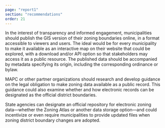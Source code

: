 ```yaml
---
page: "report1"
section: "recommendations"
order: 21
---
```

In the interest of transparency and informed engagement, municipalities should publish the GIS version of their zoning boundaries online, in a format accessible to viewers and users. The ideal would be for every municipality to make it available as an interactive map on their website that could be explored, with a download and/or API option so that stakeholders may access it as a public resource. The published data should be accompanied by metadata specifying its origin, including the corresponding ordinance or bylaw.

MAPC or other partner organizations should research and develop guidance on the legal obligation to make zoning data available as a public record. This guidance could also examine whether and how electronic records can be designated as the official district boundaries.

State agencies can designate an official repository for electronic zoning data—whether the Zoning Atlas or another data storage option—and could incentivize or even require municipalities to provide updated files when zoning district boundary changes are adopted.
